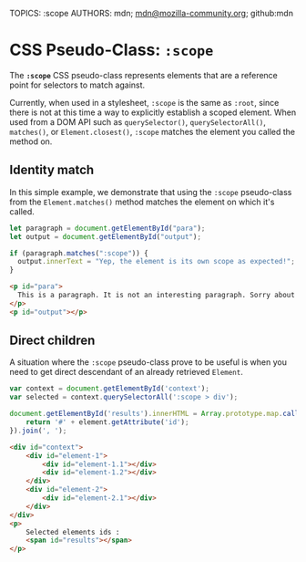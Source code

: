 TOPICS: :scope
AUTHORS: mdn; mdn@mozilla-community.org; github:mdn

# CSS Pseudo-Class: `:scope`

The **`:scope`** CSS pseudo-class represents elements that are a reference point for selectors
to match against.

Currently, when used in a stylesheet, `:scope` is the same as `:root`, since there is not at this
time a way to explicitly establish a scoped element. When used from a DOM API such as
`querySelector()`, `querySelectorAll()`, `matches()`, or `Element.closest()`, `:scope` matches the
element you called the method on.

## Identity match

In this simple example, we demonstrate that using the `:scope` pseudo-class from the
`Element.matches()` method matches the element on which it's called.

```javascript
let paragraph = document.getElementById("para");
let output = document.getElementById("output");

if (paragraph.matches(":scope")) {
  output.innerText = "Yep, the element is its own scope as expected!";
}
```

```html
<p id="para">
  This is a paragraph. It is not an interesting paragraph. Sorry about that.
</p>
<p id="output"></p>
```

## Direct children

A situation where the `:scope` pseudo-class prove to be useful is when you need to get direct
descendant of an already retrieved `Element`.

```javascript
var context = document.getElementById('context');
var selected = context.querySelectorAll(':scope > div');

document.getElementById('results').innerHTML = Array.prototype.map.call(selected, function (element) {
    return '#' + element.getAttribute('id');
}).join(', ');
```

```html
<div id="context">
    <div id="element-1">
        <div id="element-1.1"></div>
        <div id="element-1.2"></div>
    </div>
    <div id="element-2">
        <div id="element-2.1"></div>
    </div>
</div>
<p>
    Selected elements ids :
    <span id="results"></span>
</p>
```
